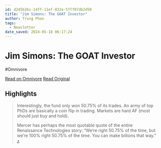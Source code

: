 ```yaml
---
id: d245b2bc-14ff-11ef-832e-5fff07db2d50
title: "Jim Simons: The GOAT Investor"
author: Trung Phan
tags:
  - Newsletter
date_saved: 2024-05-18 06:17:24
---
```


# Jim Simons: The GOAT Investor
#Omnivore

[Read on Omnivore](https://omnivore.app/me/jim-simons-the-goat-investor-18f8b34ccc8)
[Read Original](https://www.readtrung.com/p/jim-simons-and-the-making-of-renaissance?hashed_user=090dd15f1a117a09e8052a709e3238fe)

## Highlights

> Interestingly, the fund only won 50.75% of its trades. An army of top PhDs are basically a coin flip in trading. Markets are hard AF (most should just buy and hold).
> 
> Mercer has perhaps the most quotable quote of the entire Renaissance Technologies story: “We’re right 50.75% of the time, but we’re 100% right 50.75% of the time. You can make billions that way.” [⤴️](https://omnivore.app/me/jim-simons-the-goat-investor-18f8b34ccc8#6fe0c6ea-af07-4132-9a13-cfe0037a5834) 

